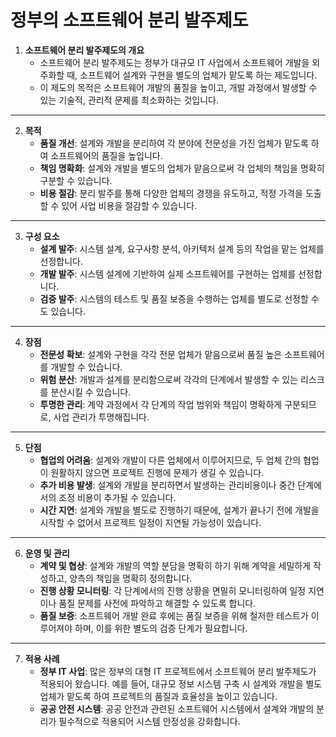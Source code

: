 # 정부의 소프트웨어 분리 발주제도

1. **소프트웨어 분리 발주제도의 개요**
   - 소프트웨어 분리 발주제도는 정부가 대규모 IT 사업에서 소프트웨어 개발을 외주화할 때, 소프트웨어 설계와 구현을 별도의 업체가 맡도록 하는 제도입니다.
   - 이 제도의 목적은 소프트웨어 개발의 품질을 높이고, 개발 과정에서 발생할 수 있는 기술적, 관리적 문제를 최소화하는 것입니다.

---

2. **목적**
   - **품질 개선**: 설계와 개발을 분리하여 각 분야에 전문성을 가진 업체가 맡도록 하여 소프트웨어의 품질을 높입니다.
   - **책임 명확화**: 설계와 개발을 별도의 업체가 맡음으로써 각 업체의 책임을 명확히 구분할 수 있습니다.
   - **비용 절감**: 분리 발주를 통해 다양한 업체의 경쟁을 유도하고, 적정 가격을 도출할 수 있어 사업 비용을 절감할 수 있습니다.

---

3. **구성 요소**
   - **설계 발주**: 시스템 설계, 요구사항 분석, 아키텍처 설계 등의 작업을 맡는 업체를 선정합니다.
   - **개발 발주**: 시스템 설계에 기반하여 실제 소프트웨어를 구현하는 업체를 선정합니다.
   - **검증 발주**: 시스템의 테스트 및 품질 보증을 수행하는 업체를 별도로 선정할 수도 있습니다.

---

4. **장점**
   - **전문성 확보**: 설계와 구현을 각각 전문 업체가 맡음으로써 품질 높은 소프트웨어를 개발할 수 있습니다.
   - **위험 분산**: 개발과 설계를 분리함으로써 각각의 단계에서 발생할 수 있는 리스크를 분산시킬 수 있습니다.
   - **투명한 관리**: 계약 과정에서 각 단계의 작업 범위와 책임이 명확하게 구분되므로, 사업 관리가 투명해집니다.

---

5. **단점**
   - **협업의 어려움**: 설계와 개발이 다른 업체에서 이루어지므로, 두 업체 간의 협업이 원활하지 않으면 프로젝트 진행에 문제가 생길 수 있습니다.
   - **추가 비용 발생**: 설계와 개발을 분리하면서 발생하는 관리비용이나 중간 단계에서의 조정 비용이 추가될 수 있습니다.
   - **시간 지연**: 설계와 개발을 별도로 진행하기 때문에, 설계가 끝나기 전에 개발을 시작할 수 없어서 프로젝트 일정이 지연될 가능성이 있습니다.

---

6. **운영 및 관리**
   - **계약 및 협상**: 설계와 개발의 역할 분담을 명확히 하기 위해 계약을 세밀하게 작성하고, 양측의 책임을 명확히 정의합니다.
   - **진행 상황 모니터링**: 각 단계에서의 진행 상황을 면밀히 모니터링하여 일정 지연이나 품질 문제를 사전에 파악하고 해결할 수 있도록 합니다.
   - **품질 보증**: 소프트웨어 개발 완료 후에는 품질 보증을 위해 철저한 테스트가 이루어져야 하며, 이를 위한 별도의 검증 단계가 필요합니다.

---

7. **적용 사례**
   - **정부 IT 사업**: 많은 정부의 대형 IT 프로젝트에서 소프트웨어 분리 발주제도가 적용되어 왔습니다. 예를 들어, 대규모 정보 시스템 구축 시 설계와 개발을 별도 업체가 맡도록 하여 프로젝트의 품질과 효율성을 높이고 있습니다.
   - **공공 안전 시스템**: 공공 안전과 관련된 소프트웨어 시스템에서 설계와 개발의 분리가 필수적으로 적용되어 시스템 안정성을 강화합니다.
